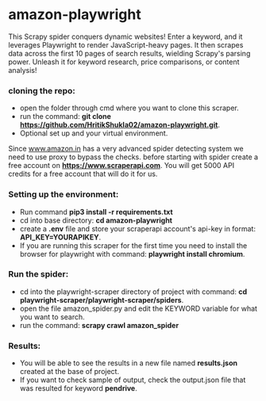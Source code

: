 # amazon-playwright

This Scrapy spider conquers dynamic websites! Enter a keyword, and it leverages Playwright to render JavaScript-heavy pages. It then scrapes data across the first 10 pages of search results, wielding Scrapy's parsing power. Unleash it for keyword research, price comparisons, or content analysis!

### cloning the repo:
 - open the folder through cmd where you want to clone this scraper.
 - run the command: **git clone https://github.com/HritikShukla02/amazon-playwright.git**.
 - Optional set up and your virtual environment.

Since www.amazon.in has a very advanced spider detecting system we need to use proxy to bypass the checks. before starting with spider create a free account on **https://www.scraperapi.com**. You will get 5000 API credits for a free account that will do it for us.
### Setting up the environment:
 - Run command **pip3 install -r requirements.txt**
 - cd into base directory: **cd amazon-playwright**
 - create a **.env** file and store your scraperapi account's api-key in format: **API_KEY=YOURAPIKEY**.
 - If you are running this scraper for the first time you need to install the browser for playwright with command: **playwright install chromium**.

### Run the spider:
 - cd into the playwright-scraper directory of project with command: **cd playwright-scraper/playwright-scraper/spiders**.
 - open the file amazon_spider.py and edit the KEYWORD variable for what you want to search.
 - run the command: **scrapy crawl amazon_spider**

### Results:
 - You will be able to see the results in a new file named **results.json** created at the base of project.
 - If you want to check sample of output, check the output.json file that was resulted for keyword **pendrive**.


